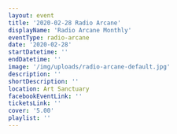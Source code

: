 ```yaml
---
layout: event
title: '2020-02-28 Radio Arcane'
displayName: 'Radio Arcane Monthly'
eventType: radio-arcane
date: '2020-02-28'
startDatetime: ''
endDatetime: ''
image: '/img/uploads/radio-arcane-default.jpg'
description: ''
shortDescription: ''
location: Art Sanctuary
facebookEventLink: ''
ticketsLink: ''
cover: '5.00'
playlist: ''
---
```

